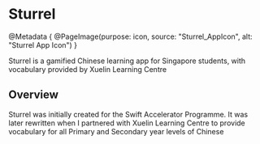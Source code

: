 # Sturrel

@Metadata {
    @PageImage(purpose: icon, source: "Sturrel_AppIcon", alt: "Sturrel App Icon")
}

Sturrel is a gamified Chinese learning app for Singapore students, with vocabulary provided by Xuelin Learning Centre

## Overview

Sturrel was initially created for the Swift Accelerator Programme. It was later rewritten when I partnered with Xuelin Learning Centre
to provide vocabulary for all Primary and Secondary year levels of Chinese
